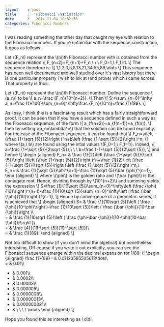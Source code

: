 ```yaml
---
layout    : post
title     :  "Fibonacci Fascination"
date      :   2014-11-04 10:32:56
categories: Fibonacci Numbers 
---
```


I was reading something the other day that caught my eye with relation to the Fibonacci numbers. If you're unfamiliar with the sequence construction, it goes as follows:

Let \\(F\_n\\) represent the \\(n\\)th Fibonacci number with is obtained from the sequence relation
\\[
F\_{n+2}=F\_{n+1}+F\_n,\ \ \ F\_0=1,\ F\_1=1.
\\]
The sequence therefore is:
\\[
1,1,2,3,5,8,13,21,34,55,89,\dots
\\]
This sequence has been well documented and well studied over it's vast history but there is one particular property I wish to lok at (and prove) which I came across. That property is thus:

Let \\(F\_n\\) represent the \\(n\\)th Fibonacci number. Define the sequence \\(a\_n\\) to be 
\\[
a\_n=\frac {F\_n}{10^{n+2}}.
\\]
Then
\\[
S:=\sum\_{n=0}^\infty a\_n=\frac {1}{100}\sum\_{n=0}^\infty\frac {F\_n}{10^n}=\frac {1}{89}.
\\]

As I say, I think this is a fascinating result which has a fairly straightforward proof. It can be seen that if you have a sequence defined in such a way as the Fibonacci sequence, of the form
\\[
a\_{f(n+2)}=a\_{f(n+1)}+a\_{f(n)},
\\]
then by setting \\(a\_n=\lambda^n\\) that the solution can be found explicitly. For the case of the Fibonacci sequence, it can be found that
\\[
F\_n=a\left (\frac {1+\sqrt {5}}{2}\right )^n+b\left (\frac {1-\sqrt {5}}{2}\right )^n,
\\]
where \\(a,\ b\\) are found using the intial values \\(F\_0=1,\ F\_1=1\\).
Indeed, 
\\[
a=\frac {1+\sqrt {5}}{2\sqrt {5}},\ \ \ b=\frac {-1+\sqrt {5}}{2\sqrt {5}},
\\]
and hence
\\[
\begin {aligned}
F\_n= & \frac {1}{2}\left (\frac {1+\sqrt {5}}{\sqrt {5}}\right )\left (\frac {1+\sqrt {5}}{2}\right )^n+\frac {1}{2}\left (\frac {-1+\sqrt {5}}{\sqrt {5}}\right )\left (\frac {1-\sqrt {5}}{2}\right )^n,\\\
F\_n= & \frac {1}{\sqrt {5}}\phi^{n+1}-\frac {1}{\sqrt {5}}\bar {\phi}^{n+1},
\end {aligned}
\\]
where \\(\phi\\) is the golden ratio and \\(\bar {\phi}\\) is the conjugate root. Hence, dividing through by \\(10^{n+2}\\) and summing yields the expression
\\[
S=\frac {1}{10\sqrt {5}}\sum\_{n=0}^\infty\left (\frac {\phi}{10}\right )^{n+1}-\frac {1}{10\sqrt {5}}\sum\_{n=0}^\infty\left (\frac {\bar {\phi}}{10}\right )^{n+1},
\\]
Hence by convergence of a geometric series, it is achieved that
\\[
\begin {aligned}
S= & \frac {1}{10\sqrt {5}}\left ( \frac {\phi}{10-\phi}\right )-\frac {1}{10\sqrt {5}}\left ( \frac {\bar {\phi}}{10-\bar {\phi}}\right )\\\
= & \frac {1}{10\sqrt {5}}\left ( \frac {\phi-\bar {\phi}}{(10-\phi)(10-\bar {\phi})}\right )\\\
= & \frac {4}{(19-\sqrt {5})(19+\sqrt {5})}\\\
= & \frac {1}{89}.
\end {aligned}
\\]

Not too difficult to show (if you don't mind the algebra!) but nonetheless interesting. Off course if you write it out explicitly, you can see the Fibonacci sequence emerge within the decimal expansion for 1/89:
\\[
\begin {aligned}
\frac {1}{89}= & 0.01123595505618\dots\\\
= & 0.01\\\
+ & 0.001\\\
+ & 0.0002\\\
+ & 0.00003\\\
+ & 0.000005\\\
+ & 0.0000008\\\
+ & 0.00000013\\\
+ & 0.000000021\\\
+ & \ \ \ \ \vdots
\end {aligned}
\\]

Hope you found this as interesting as I did!
